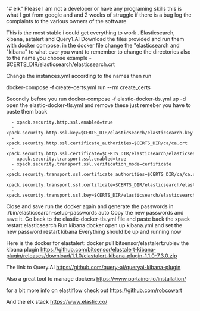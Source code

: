 "# elk" 
Please  I am not a developer or have any programing skills this is what I got from google and and 2 weeks of struggle if there is a bug log the complaints to the various owners of the software

This is the most stable i could get everything to work . Elasticsearch, kibana, astalert and Query1.AI
Download the files provided and run them with docker compose.
in the docker file change the "elasticsearch and "kibana" to what ever you want to remember to change 
the directories also to the name you choose example - $CERTS_DIR/elasticsearch/elasticsearch.crt

Change the instances.yml according to the names then run 

docker-compose -f create-certs.yml run --rm create_certs

Secondly before you run docker-compose -f elastic-docker-tls.yml up -d open the elastic-docker-tls.yml and remove these just remeber you have to paste them back

      - xpack.security.http.ssl.enabled=true
      - xpack.security.http.ssl.key=$CERTS_DIR/elasticsearch/elasticsearch.key
      - xpack.security.http.ssl.certificate_authorities=$CERTS_DIR/ca/ca.crt
      - xpack.security.http.ssl.certificate=$CERTS_DIR/elasticsearch/elasticsearch.crt
      - xpack.security.transport.ssl.enabled=true
      - xpack.security.transport.ssl.verification_mode=certificate
      - xpack.security.transport.ssl.certificate_authorities=$CERTS_DIR/ca/ca.crt
      - xpack.security.transport.ssl.certificate=$CERTS_DIR/elasticsearch/elasticsearch.crt
      - xpack.security.transport.ssl.key=$CERTS_DIR/elasticsearch/elasticsearch.key
Close and save run the docker again and generate the passwords in ./bin/elasticsearch-setup-passwords auto
Copy the new passwords and save it.
Go back to the elastic-docker-tls.yml file and paste back the xpack restart elasticsearch
Run kibana docker open up kibana.yml and set the new password restart kibana
Everything should be up and running now

Here is the docker for elastalert:  docker pull bitsensor/elastalert:rubiev 
the kibana plugin https://github.com/bitsensor/elastalert-kibana-plugin/releases/download/1.1.0/elastalert-kibana-plugin-1.1.0-7.3.0.zip

The link to Query.AI https://github.com/query-ai/queryai-kibana-plugin

Also a great tool to manage dockers https://www.portainer.io/installation/

for a bit more info on elastiflow check out https://github.com/robcowart

And the elk stack https://www.elastic.co/